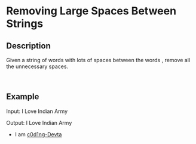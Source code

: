 <h1> Removing Large Spaces Between Strings</h1>
<h2>Description</h2>

Given a string of words with lots of spaces between the words , remove all the unnecessary spaces.

<br>
<h2>Example</h2>

Input: I       Love     Indian    Army

Output: I Love Indian Army

* I am [c0d1ng-Devta](https://github.com/c0d1ng-Devta) 
